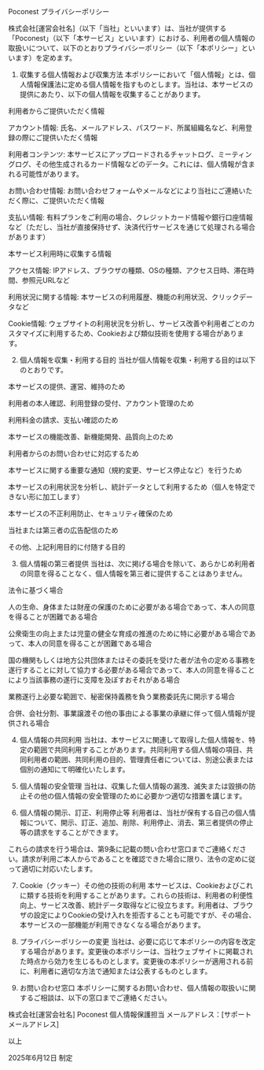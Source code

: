 Poconest プライバシーポリシー

株式会社[運営会社名]（以下「当社」といいます）は、当社が提供する「Poconest」（以下「本サービス」といいます）における、利用者の個人情報の取扱いについて、以下のとおりプライバシーポリシー（以下「本ポリシー」といいます）を定めます。

1. 収集する個人情報および収集方法
本ポリシーにおいて「個人情報」とは、個人情報保護法に定める個人情報を指すものとします。当社は、本サービスの提供にあたり、以下の個人情報を収集することがあります。

利用者からご提供いただく情報

アカウント情報: 氏名、メールアドレス、パスワード、所属組織名など、利用登録の際にご提供いただく情報

利用者コンテンツ: 本サービスにアップロードされるチャットログ、ミーティングログ、その他生成されるカード情報などのデータ。これには、個人情報が含まれる可能性があります。

お問い合わせ情報: お問い合わせフォームやメールなどにより当社にご連絡いただく際に、ご提供いただく情報

支払い情報: 有料プランをご利用の場合、クレジットカード情報や銀行口座情報など（ただし、当社が直接保持せず、決済代行サービスを通じて処理される場合があります）

本サービス利用時に収集する情報

アクセス情報: IPアドレス、ブラウザの種類、OSの種類、アクセス日時、滞在時間、参照元URLなど

利用状況に関する情報: 本サービスの利用履歴、機能の利用状況、クリックデータなど

Cookie情報: ウェブサイトの利用状況を分析し、サービス改善や利用者ごとのカスタマイズに利用するため、Cookieおよび類似技術を使用する場合があります。

2. 個人情報を収集・利用する目的
当社が個人情報を収集・利用する目的は以下のとおりです。

本サービスの提供、運営、維持のため

利用者の本人確認、利用登録の受付、アカウント管理のため

利用料金の請求、支払い確認のため

本サービスの機能改善、新機能開発、品質向上のため

利用者からのお問い合わせに対応するため

本サービスに関する重要な通知（規約変更、サービス停止など）を行うため

本サービスの利用状況を分析し、統計データとして利用するため（個人を特定できない形に加工します）

本サービスの不正利用防止、セキュリティ確保のため

当社または第三者の広告配信のため

その他、上記利用目的に付随する目的

3. 個人情報の第三者提供
当社は、次に掲げる場合を除いて、あらかじめ利用者の同意を得ることなく、個人情報を第三者に提供することはありません。

法令に基づく場合

人の生命、身体または財産の保護のために必要がある場合であって、本人の同意を得ることが困難である場合

公衆衛生の向上または児童の健全な育成の推進のために特に必要がある場合であって、本人の同意を得ることが困難である場合

国の機関もしくは地方公共団体またはその委託を受けた者が法令の定める事務を遂行することに対して協力する必要がある場合であって、本人の同意を得ることにより当該事務の遂行に支障を及ぼすおそれがある場合

業務遂行上必要な範囲で、秘密保持義務を負う業務委託先に開示する場合

合併、会社分割、事業譲渡その他の事由による事業の承継に伴って個人情報が提供される場合

4. 個人情報の共同利用
当社は、本サービスに関連して取得した個人情報を、特定の範囲で共同利用することがあります。共同利用する個人情報の項目、共同利用者の範囲、共同利用の目的、管理責任者については、別途公表または個別の通知にて明確化いたします。

5. 個人情報の安全管理
当社は、収集した個人情報の漏洩、滅失または毀損の防止その他の個人情報の安全管理のために必要かつ適切な措置を講じます。

6. 個人情報の開示、訂正、利用停止等
利用者は、当社が保有する自己の個人情報について、開示、訂正、追加、削除、利用停止、消去、第三者提供の停止等の請求をすることができます。

これらの請求を行う場合は、第9条に記載の問い合わせ窓口までご連絡ください。請求が利用ご本人からであることを確認できた場合に限り、法令の定めに従って適切に対応いたします。

7. Cookie（クッキー）その他の技術の利用
本サービスは、Cookieおよびこれに類する技術を利用することがあります。これらの技術は、利用者の利便性向上、サービス改善、統計データ取得などに役立ちます。利用者は、ブラウザの設定によりCookieの受け入れを拒否することも可能ですが、その場合、本サービスの一部機能が利用できなくなる場合があります。

8. プライバシーポリシーの変更
当社は、必要に応じて本ポリシーの内容を改定する場合があります。変更後の本ポリシーは、当社ウェブサイトに掲載された時点から効力を生じるものとします。変更後の本ポリシーが適用される前に、利用者に適切な方法で通知または公表するものとします。

9. お問い合わせ窓口
本ポリシーに関するお問い合わせ、個人情報の取扱いに関するご相談は、以下の窓口までご連絡ください。

株式会社[運営会社名]
Poconest 個人情報保護担当
メールアドレス：[サポートメールアドレス]

以上

2025年6月12日 制定